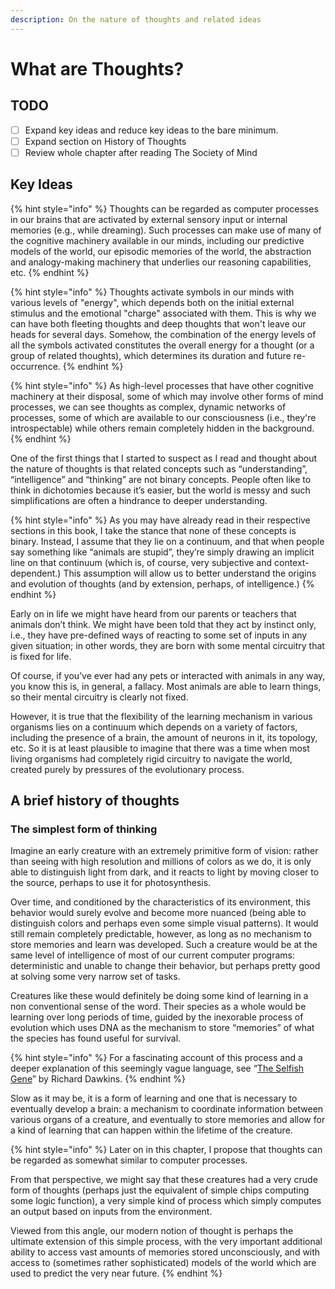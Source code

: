 ```yaml
---
description: On the nature of thoughts and related ideas
---
```


# What are Thoughts?

## TODO

* [ ] Expand key ideas and reduce key ideas to the bare minimum.
* [ ] Expand section on History of Thoughts
* [ ] Review whole chapter after reading The Society of Mind

## Key Ideas

{% hint style="info" %}
Thoughts can be regarded as computer processes in our brains that are activated by external sensory input or internal memories (e.g., while dreaming). Such processes can make use of many of the cognitive machinery available in our minds, including our predictive models of the world, our episodic memories of the world, the abstraction and analogy-making machinery that underlies our reasoning capabilities, etc.
{% endhint %}

{% hint style="info" %}
Thoughts activate symbols in our minds with various levels of "energy", which depends both on the initial external stimulus and the emotional "charge" associated with them. This is why we can have both fleeting thoughts and deep thoughts that won't leave our heads for several days. Somehow, the combination of the energy levels of all the symbols activated constitutes the overall energy for a thought (or a group of related thoughts), which determines its duration and future re-occurrence.
{% endhint %}

{% hint style="info" %}
As high-level processes that have other cognitive machinery at their disposal, some of which may involve other forms of mind processes, we can see thoughts as complex, dynamic networks of processes, some of which are available to our consciousness (i.e., they're introspectable) while others remain completely hidden in the background.
{% endhint %}

One of the first things that I started to suspect as I read and thought about the nature of thoughts is that related concepts such as “understanding”, “intelligence” and “thinking” are not binary concepts. People often like to think in dichotomies because it’s easier, but the world is messy and such simplifications are often a hindrance to deeper understanding.

{% hint style="info" %}
As you may have already read in their respective sections in this book, I take the stance that none of these concepts is binary. Instead, I assume that they lie on a continuum, and that when people say something like “animals are stupid”, they’re simply drawing an implicit line on that continuum (which is, of course, very subjective and context-dependent.) This assumption will allow us to better understand the origins and evolution of thoughts (and by extension, perhaps, of intelligence.)
{% endhint %}

Early on in life we might have heard from our parents or teachers that animals don’t think. We might have been told that they act by instinct only, i.e., they have pre-defined ways of reacting to some set of inputs in any given situation; in other words, they are born with some mental circuitry that is fixed for life. 

Of course, if you’ve ever had any pets or interacted with animals in any way, you know this is, in general, a fallacy. Most animals are able to learn things, so their mental circuitry is clearly not fixed.

However, it is true that the flexibility of the learning mechanism in various organisms lies on a continuum which depends on a variety of factors, including the presence of a brain, the amount of neurons in it, its topology, etc. So it is at least plausible to imagine that there was a time when most living organisms had completely rigid circuitry to navigate the world, created purely by pressures of the evolutionary process.

## A brief history of thoughts

### The simplest form of thinking

Imagine an early creature with an extremely primitive form of vision: rather than seeing with high resolution and millions of colors as we do, it is only able to distinguish light from dark, and it reacts to light by moving closer to the source, perhaps to use it for photosynthesis.

Over time, and conditioned by the characteristics of its environment, this behavior would surely evolve and become more nuanced (being able to distinguish colors and perhaps even some simple visual patterns). It would still remain completely predictable, however, as long as no mechanism to store memories and learn was developed. Such a creature would be at the same level of intelligence of most of our current computer programs: deterministic and unable to change their behavior, but perhaps pretty good at solving some very narrow set of tasks.

Creatures like these would definitely be doing some kind of learning in a non conventional sense of the word. Their species as a whole would be learning over long periods of time, guided by the inexorable process of evolution which uses DNA as the mechanism to store “memories” of what the species has found useful for survival. 

{% hint style="info" %}
For a fascinating account of this process and a deeper explanation of this seemingly vague language, see “[The Selfish Gene](https://en.wikipedia.org/wiki/The_Selfish_Gene)” by Richard Dawkins.
{% endhint %}

Slow as it may be, it is a form of learning and one that is necessary to eventually develop a brain: a mechanism to coordinate information between various organs of a creature, and eventually to store memories and allow for a kind of learning that can happen within the lifetime of the creature.

{% hint style="info" %}
Later on in this chapter, I propose that thoughts can be regarded as somewhat similar to computer processes. 

From that perspective, we might say that these creatures had a very crude form of thoughts (perhaps just the equivalent of simple chips computing some logic function), a very simple kind of process which simply computes an output based on inputs from the environment.

Viewed from this angle, our modern notion of thought is perhaps the ultimate extension of this simple process, with the very important additional ability to access vast amounts of memories stored unconsciously, and with access to (sometimes rather sophisticated) models of the world which are used to predict the very near future.
{% endhint %}
